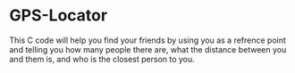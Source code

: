 # GPS-Locator
This C code will help you find your friends by using you as a refrence point and telling you how many people there are, what the distance between you and them is, and who is the closest person to you.
